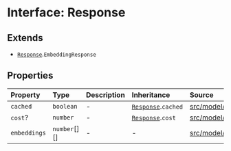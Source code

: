 # Interface: Response

## Extends

- [`Response`](../../Base/interfaces/Response.md).`EmbeddingResponse`

## Properties

| Property | Type | Description | Inheritance | Source |
| :------ | :------ | :------ | :------ | :------ |
| `cached` | `boolean` | - | [`Response`](../../Base/interfaces/Response.md).`cached` | [src/model/types.ts:36](https://github.com/dexaai/llm-tools/blob/eeaf162/src/model/types.ts#L36) |
| `cost`? | `number` | - | [`Response`](../../Base/interfaces/Response.md).`cost` | [src/model/types.ts:37](https://github.com/dexaai/llm-tools/blob/eeaf162/src/model/types.ts#L37) |
| `embeddings` | `number`[][] | - | - | [src/model/types.ts:144](https://github.com/dexaai/llm-tools/blob/eeaf162/src/model/types.ts#L144) |
